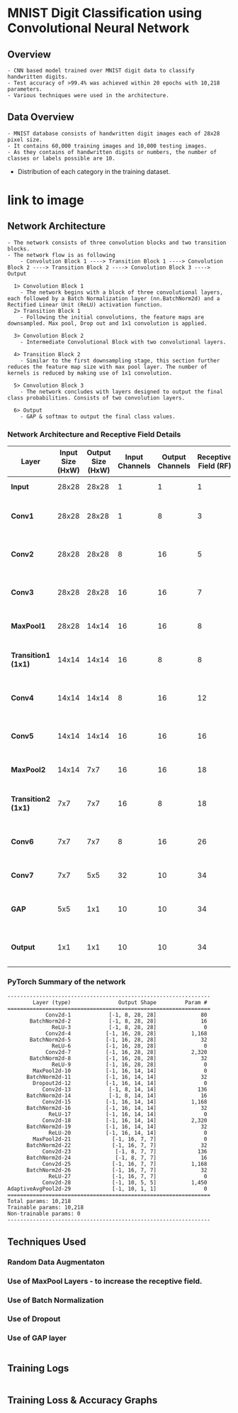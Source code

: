 # MNIST Digit Classification using Convolutional Neural Network


## Overview
```
- CNN based model trained over MNIST digit data to classify handwritten digits.
- Test accuracy of >99.4% was achieved within 20 epochs with 10,218 parameters.
- Various techniques were used in the architecture.
```

## Data Overview

```
- MNIST database consists of handwritten digit images each of 28x28 pixel size. 
- It contains 60,000 training images and 10,000 testing images.
- As they contains of handwritten digits or numbers, the number of classes or labels possible are 10.
```

- Distribution of each category in the training dataset.

# link to image

## Network Architecture

```
- The network consists of three convolution blocks and two transition blocks.
- The network flow is as following
    - Convolution Block 1 ----> Transition Block 1 ----> Convolution Block 2 ----> Transition Block 2 ----> Convolution Block 3 ----> Output
```
```
  1> Convolution Block 1
    - The network begins with a block of three convolutional layers, each followed by a Batch Normalization layer (nn.BatchNorm2d) and a Rectified Linear Unit (ReLU) activation function.
  2> Transition Block 1
    - Following the initial convolutions, the feature maps are downsampled. Max pool, Drop out and 1x1 convolution is applied.
    
  3> Convolution Block 2
    - Intermediate Convolutional Block with two convolutional layers.

  4> Transition Block 2
    - Similar to the first downsampling stage, this section further reduces the feature map size with max pool layer. The number of kernels is reduced by making use of 1x1 convolution.

  5> Convolution Block 3
    - The network concludes with layers designed to output the final class probabilities. Consists of two convolution layers.

  6> Output
    - GAP & softmax to output the final class values.
```
### Network Architecture and Receptive Field Details

| **Layer**           | **Input Size (HxW)** | **Output Size (HxW)** | **Input Channels** | **Output Channels** | **Receptive Field (RF)**   | **Details**                                   |
|----------------------|----------------------|------------------------|---------------------|----------------------|------------------------|-----------------------------------------------|
| **Input**            | 28x28               | 28x28                 | 1                   | 1                    | 1                        | Initial image                                 |
| **Conv1**            | 28x28               | 28x28                 | 1                   | 8                    | 3                        | Kernel: 3x3, Padding: 1                      |
| **Conv2**            | 28x28               | 28x28                 | 8                   | 16                   | 5                        | Kernel: 3x3, Padding: 1                      |
| **Conv3**            | 28x28               | 28x28                 | 16                  | 16                   | 7                        | Kernel: 3x3, Padding: 1                      |
| **MaxPool1**         | 28x28               | 14x14                 | 16                  | 16                   | 8                        | Kernel: 2x2, Stride: 2                       |
| **Transition1 (1x1)**| 14x14               | 14x14                 | 16                  | 8                    | 8                        | Kernel: 1x1, No change to RF                 |
| **Conv4**            | 14x14               | 14x14                 | 8                   | 16                   | 12                       | Kernel: 3x3, Padding: 1                      |
| **Conv5**            | 14x14               | 14x14                 | 16                  | 16                   | 16                       | Kernel: 3x3, Padding: 1                      |
| **MaxPool2**         | 14x14               | 7x7                   | 16                  | 16                   | 18                       | Kernel: 2x2, Stride: 2                       |
| **Transition2 (1x1)**| 7x7                 | 7x7                   | 16                  | 8                    | 18                       | Kernel: 1x1, No change to RF                 |
| **Conv6**            | 7x7                 | 7x7                   | 8                   | 16                   | 26                       | Kernel: 3x3, Padding: 1                      |
| **Conv7**            | 7x7                 | 5x5                   | 32                  | 10                   | 34                       | Kernel: 3x3, No Padding                      |
| **GAP**              | 5x5                 | 1x1                   | 10                  | 10                   | 34                       | Adaptive Average Pooling to 1x1              |
| **Output**           | 1x1                 | 1x1                   | 10                  | 10                   | 34                       | Final output after GAP                       |


### PyTorch Summary of the network
```
----------------------------------------------------------------
        Layer (type)               Output Shape         Param #
================================================================
            Conv2d-1            [-1, 8, 28, 28]              80
       BatchNorm2d-2            [-1, 8, 28, 28]              16
              ReLU-3            [-1, 8, 28, 28]               0
            Conv2d-4           [-1, 16, 28, 28]           1,168
       BatchNorm2d-5           [-1, 16, 28, 28]              32
              ReLU-6           [-1, 16, 28, 28]               0
            Conv2d-7           [-1, 16, 28, 28]           2,320
       BatchNorm2d-8           [-1, 16, 28, 28]              32
              ReLU-9           [-1, 16, 28, 28]               0
        MaxPool2d-10           [-1, 16, 14, 14]               0
      BatchNorm2d-11           [-1, 16, 14, 14]              32
        Dropout2d-12           [-1, 16, 14, 14]               0
           Conv2d-13            [-1, 8, 14, 14]             136
      BatchNorm2d-14            [-1, 8, 14, 14]              16
           Conv2d-15           [-1, 16, 14, 14]           1,168
      BatchNorm2d-16           [-1, 16, 14, 14]              32
             ReLU-17           [-1, 16, 14, 14]               0
           Conv2d-18           [-1, 16, 14, 14]           2,320
      BatchNorm2d-19           [-1, 16, 14, 14]              32
             ReLU-20           [-1, 16, 14, 14]               0
        MaxPool2d-21             [-1, 16, 7, 7]               0
      BatchNorm2d-22             [-1, 16, 7, 7]              32
           Conv2d-23              [-1, 8, 7, 7]             136
      BatchNorm2d-24              [-1, 8, 7, 7]              16
           Conv2d-25             [-1, 16, 7, 7]           1,168
      BatchNorm2d-26             [-1, 16, 7, 7]              32
             ReLU-27             [-1, 16, 7, 7]               0
           Conv2d-28             [-1, 10, 5, 5]           1,450
AdaptiveAvgPool2d-29             [-1, 10, 1, 1]               0
================================================================
Total params: 10,218
Trainable params: 10,218
Non-trainable params: 0
----------------------------------------------------------------
```

## Techniques Used

### Random Data Augmentaton
### Use of MaxPool Layers         - to increase the receptive field.
### Use of Batch Normalization
### Use of Dropout
### Use of GAP layer

```
```

## Training Logs
```
```

## Training Loss & Accuracy Graphs

